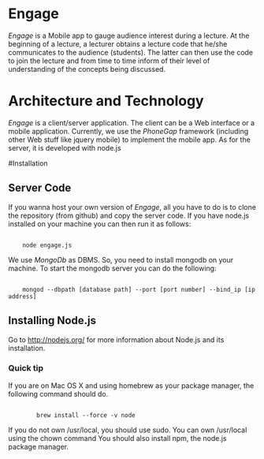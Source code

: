 # Engage

*Engage* is a Mobile app to gauge audience interest during a lecture. At the beginning of a lecture, a lecturer obtains a lecture code that he/she communicates to the audience (students). The latter can then use the code to join the lecture and from time to time inform of their level of understanding of the concepts being discussed.

# Architecture and Technology

*Engage* is a client/server application. The client can be a Web interface or a mobile application. Currently, we use the *PhoneGap* framework (including other Web stuff like jquery mobile) to implement the mobile app. As for the server, it is developed with node.js

#Installation

## Server Code

If you wanna host your own version of *Engage*, all you have to do is to clone the repository (from github) and copy the server code. If you have node.js installed on your machine you can then run it as follows:
<pre><code>
	node engage.js
</code></pre>

We use *MongoDb* as DBMS. So, you need to install mongodb on your machine. To start the mongodb server you can do the following:
<pre><code>
	mongod --dbpath [database path] --port [port number] --bind_ip [ip address]
</code></pre>

## Installing Node.js

Go to http://nodejs.org/ for more information about Node.js and its installation.

### Quick tip

If you are on Mac OS X and using homebrew as your package manager, the following command should do.

<pre><code>
        brew install --force -v node
</code></pre>

If you do not own /usr/local, you should use sudo. You can own /usr/local using the chown command
You should also install npm, the node.js package manager.